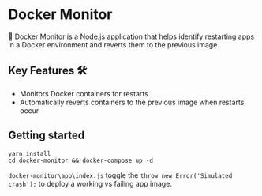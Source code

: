 # Docker Monitor

🚀 Docker Monitor is a Node.js application that helps identify restarting apps in a Docker environment and reverts them to the previous image.

## Key Features 🛠️

- Monitors Docker containers for restarts
- Automatically reverts containers to the previous image when restarts occur

## Getting started

```
yarn install
cd docker-monitor && docker-compose up -d
```

`docker-monitor\app\index.js` toggle the `throw new Error('Simulated crash');` to deploy a working vs failing app image.
